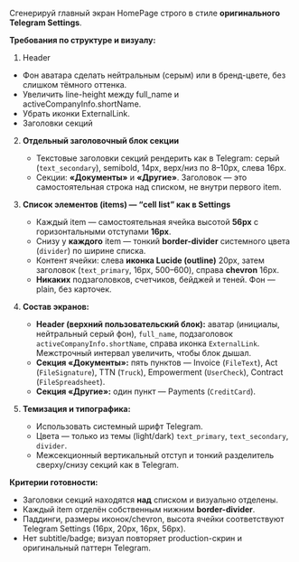 Сгенерируй главный экран HomePage строго в стиле **оригинального Telegram Settings**.

**Требования по структуре и визуалу:**
1. Header
  * Фон аватара сделать нейтральным (серым) или в бренд-цвете, без слишком тёмного оттенка. 
  * Увеличить line-height между full_name и activeCompanyInfo.shortName. 
  * Убрать иконки ExternalLink. 
  * Заголовки секций
2. **Отдельный заголовочный блок секции**

    * Текстовые заголовки секций рендерить как в Telegram: серый (`text_secondary`), semibold, 14px, верх/низ по 8–10px, слева 16px.
    * Секции: **«Документы»** и **«Другие»**. Заголовок — это самостоятельная строка над списком, не внутри первого item.

3. **Список элементов (items) — “cell list” как в Settings**

    * Каждый item — самостоятельная ячейка высотой **56px** с горизонтальными отступами **16px**.
    * Снизу у **каждого** item — тонкий **border-divider** системного цвета (`divider`) по ширине списка.
    * Контент ячейки: слева **иконка Lucide (outline)** 20px, затем заголовок (`text_primary`, 16px, 500–600), справа **chevron** 16px.
    * **Никаких** подзаголовков, счетчиков, бейджей и теней. Фон — plain, без карточек.

4. **Состав экранов:**

    * **Header (верхний пользовательский блок):** аватар (инициалы, нейтральный серый фон), `full_name`, подзаголовок `activeCompanyInfo.shortName`, справа иконка `ExternalLink`. Межстрочный интервал увеличить, чтобы блок дышал.
    * **Секция «Документы»:** пять пунктов — Invoice (`FileText`), Act (`FileSignature`), TTN (`Truck`), Empowerment (`UserCheck`), Contract (`FileSpreadsheet`).
    * **Секция «Другие»:** один пункт — Payments (`CreditCard`).

5. **Темизация и типографика:**

    * Использовать системный шрифт Telegram.
    * Цвета — только из темы (light/dark) `text_primary`, `text_secondary`, `divider`.
    * Межсекционный вертикальный отступ и тонкий разделитель сверху/снизу секций как в Telegram.

**Критерии готовности:**

* Заголовки секций находятся **над** списком и визуально отделены.
* Каждый item отделён собственным нижним **border-divider**.
* Паддинги, размеры иконок/chevron, высота ячейки соответствуют Telegram Settings (16px, 20px, 16px, 56px).
* Нет subtitle/badge; визуал повторяет production-скрин и оригинальный паттерн Telegram.

